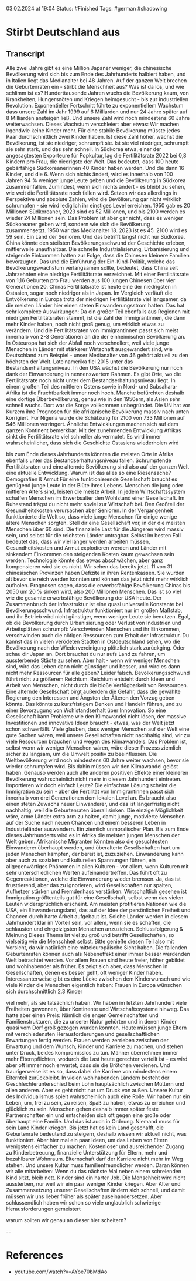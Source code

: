  03.02.2024 at 19:04
Status: #Finished
Tags: #german #shadowing

# Stirbt Deutschland aus

## Transcript

Alle zwei Jahre gibt es eine Million Japaner weniger, die chinesische Bevölkerung wird
sich bis zum Ende des Jahrhunderts halbiert haben, und in Italien liegt das Medianalter
bei 48 Jahren.
Auf der ganzen Welt brechen die Geburtenraten ein - stirbt die Menschheit aus?
Was ist da los, und wie schlimm ist es?
Hunderttausende Jahren wuchs die Bevölkerung kaum, von Krankheiten, Hungersnöten und Kriegen
heimgesucht - bis zur industriellen Revolution.
Exponentieller Fortschritt führte zu exponentiellem Wachstum dass unsere Zahl im Jahr 1999 auf
6 Milliarden und nur 24 Jahre später auf 8 Milliarden ansteigen ließ.
Und unsere Zahl wird noch mindestens 60 Jahre weiterwachsen.
Dieses Wachstum verschleiert aber etwas: Wir machen irgendwie keine Kinder mehr.
Für eine stabile Bevölkerung müsste jedes Paar durchschnittlich zwei Kinder haben.
Ist diese Zahl höher, wächst die Bevölkerung, ist sie niedriger, schrumpft sie.
Ist sie viel niedriger, schrumpft sie sehr stark, und das sehr schnell.
In Südkorea etwa, einer der angesagtesten Exporteure für Popkultur, lag die Fertilitätsrate
2022 bei 0,8 Kindern pro Frau, die niedrigste der Welt.
Das bedeutet, dass 100 heute gebärfähige Südkoreanerinnen 40 Kinder haben werden.
Und die dann 16 Kinder, und die 6.
Wenn sich nichts ändert, wird es innerhalb von 100 Jahren 94 % weniger junge Leute geben
und die Bevölkerung in Südkorea zusammenfallen.
Zumindest, wenn sich nichts ändert - es bleibt zu sehen, wie weit die Fertilitätsrate noch
fallen wird.
Setzen wir das allerdings in Perspektive und absolute Zahlen, wird die Bevölkerung gar
nicht wirklich schrumpfen - sie wird lediglich ihr einstiges Level erreichen.
1950 gab es 20 Millionen Südkoreaner, 2023 sind es 52 Millionen, und bis 2100 werden
es wieder 24 Millionen sein.
Das Problem ist aber gar nicht, dass es weniger Südkoreaner geben wird, sondern wie sich
die Bevölkerung zusammensetzt.
1950 war das Medianalter 18.
2023 ist es 45.
2100 wird es 59 sein.
Ein Land der Senioren.
Und das betrifft längst nicht nur Südkorea.
China könnte den steilsten Bevölkerungsschwund der Geschichte erleben, mittlerweile unaufhaltbar.
Die schnelle Industrialisierung, Urbanisierung und steigende Einkommen hatten zur Folge,
dass die Chinesen kleinere Familien bevorzugten.
Das und die Einführung der Ein-Kind-Politik, welche das Bevölkerungswachstum verlangsamen
sollte, bedeutet, dass China seit Jahrzehnten eine niedrige Fertilitätsrate verzeichnet.
Mit einer Fertilitätsrate von 1,16 Geburten pro Frau werden aus 100 jungen Chinesen über
vier Generationen 20. Chinas Fertilitätsrate ist heute eine der niedrigsten in Ostasien,
sogar noch niedriger als in Japan.
Im Vergleich verläuft die Entvölkerung in Europa trotz der niedrigen Fertilitätsrate
viel langsamer, da die meisten Länder hier einen steten Einwanderungsstrom hatten.
Das hat sehr komplexe Auswirkungen: Da ein großer Teil ebenfalls aus Regionen mit niedrigen
Fertilitätsraten stammt, ist die Zahl der Immigrantinnen, die dann mehr Kinder haben,
noch nicht groß genug, um wirklich etwas zu verändern.
Und die Fertilitätsraten von Immigrantinnen passt sich meist innerhalb von 2-3 Generationen
an die der einheimischen Bevölkerung an.
In Osteuropa hat sich der Abfall noch verschnellert, weil viele junge Menschen in Länder mit stärkerer
Wirtschaft ausgewandert sind, wie Deutschland zum Beispiel - unser Medianalter von 46 gehört
aktuell zu den höchsten der Welt.
Lateinamerika fiel 2015 unter das Bestandserhaltungsniveau.
In den USA wächst die Bevölkerung nur noch dank der Einwanderung in nennenswertem Rahmen.
Es gibt Orte, wo die Fertilitätsrate noch nicht unter dem Bestandserhaltungsniveau liegt.
In einem großen Teil des mittleren Ostens sowie in Nord- und Subsahara-Afrika ist die
Fruchtbarkeit immer noch hoch.
Manche befürchten deshalb eine dortige Überbevölkerung, genau wie in den 1950ern, als Asien sehr schnell
wuchs.
Dort war die Sorge vollkommen unbegründet.
Die UN hat vor Kurzem ihre Prognosen für die afrikanische Bevölkerung massiv nach
unten korrigiert.
Für Nigeria wurde die Schätzung für 2100 von 733 Millionen auf 546 Millionen verringert.
Ähnliche Entwicklungen machen sich auf dem ganzen Kontinent bemerkbar.
Mit der zunehmenden Entwicklung Afrikas sinkt die Fertilitätsrate viel schneller als vermutet.
Es wird immer wahrscheinlicher, dass sich die Geschichte Ostasiens wiederholen wird

bis zum Ende dieses Jahrhunderts könnten die meisten Orte in Afrika ebenfalls unter
das Bestandserhaltungsniveau fallen.
Schrumpfende Fertilitätsraten und eine alternde Bevölkerung sind also auf der ganzen Welt
eine aktuelle Entwicklung.
Warum ist das alles so eine Riesensache?
Demografien & Armut
Für eine funktionierende Gesellschaft braucht es genügend junge Leute in der Blüte ihres
Lebens.
Menschen die jung oder mittleren Alters sind, leisten die meiste Arbeit.
In jedem Wirtschaftssystem schaffen Menschen im Erwerbsalter den Wohlstand einer Gesellschaft.
Im Ruhestand trägst du nicht mehr soviel zur Wirtschaft bei.
Den Großteil der Gesundheitskosten verursachen aber Senioren.
In der Vergangenheit funktionierte die Welt so, dass viele junge Menschen für einige
wenige ältere Menschen sorgten.
Stell dir eine Gesellschaft vor, in der die meisten Menschen über 60 sind.
Die finanzielle Last für die Jüngeren wird massiv sein, und selbst für die reichsten
Länder untragbar.
Selbst im besten Fall bedeutet das, dass wir viel länger werden arbeiten müssen, Gesundheitskosten
und Armut explodieren werden und Länder mit sinkendem Einkommen den steigenden Kosten
kaum gewachsen sein werden.
Technologie könnte das etwas abschwächen, aber ganz kompensieren wird sie es nicht.
Wir sehen das bereits jetzt.
11 von 31 chinesischen Provinzen haben Defizite in ihren Rentenkassen.
Sie wurden alt bevor sie reich werden konnten und können das jetzt nicht mehr wirklich
aufholen.
Prognosen sagen, dass die erwerbsfähige Bevölkerung Chinas bis 2050 um 20 % sinken wird, also
200 Millionen Menschen.
Das ist so viel wie die gesamte erwerbsfähige Bevölkerung der USA heute.
Der Zusammenbruch der Infrastruktur ist eine quasi universelle Konstante bei Bevölkerungsschwund.
Infrastruktur funktioniert nur im großen Maßstab, und ihr Betrieb wird nicht günstiger,
wenn weniger Leute sie benutzen.
Egal, ob die Bevölkerung durch Urbanisierung oder Verlust von Industrien und Arbeitsplätzen
schrumpft: Verschwinden Menschen und ihr Einkommen, verschwinden auch die nötigen Ressourcen
zum Erhalt der Infrastruktur.
Du kannst das in vielen verödeten Städten in Ostdeutschland sehen, wo die Bevölkerung
nach der Wiedervereinigung plötzlich stark zurückging.
Oder schau dir Japan an.
Dort brauchst du nur aufs Land zu fahren, um aussterbende Städte zu sehen.
Aber halt - wenn wir weniger Menschen sind, wird das Leben dann nicht günstiger und besser,
und wird es dann nicht mehr Ressourcen für alle geben?
Leider falsch.
Bevölkerungsschwund führt nicht zu größerem Reichtum.
Reichtum entsteht durch Ideen und Arbeit von Menschen, nicht durch die bloße Verfügbarkeit
von Ressourcen.
Eine alternde Gesellschaft birgt außerdem die Gefahr, dass die gewählte Regierung den
Interessen und Ängsten der Älteren den Vorzug geben könnte.
Das könnte zu kurzfristigem Denken und Handeln führen, und zu einer Bevorzugung von Wohlstandserhalt
über Innovation.
So eine Gesellschaft kann Probleme wie den Klimawandel nicht lösen, der massive Investitionen
und innovative Ideen braucht - etwas, was der Welt jetzt schon schwerfällt.
Viele glauben, dass weniger Menschen auf der Welt eine gute Sachen wären, weil unsere
Gesellschaften nicht nachhaltig sind, wir zu viele Ressourcen brauchen und wegen des
Klimawandels.
Das Problem ist, selbst wenn wir weniger Menschen wären, wäre dieser Prozess ziemlich sicher
zu langsam, um die Umwelt positiv zu beeinflussen.
Die Weltbevölkerung wird noch mindestens 60 Jahre weiter wachsen, bevor sie wieder
schrumpfen wird.
Bis dahin müssen wir den Klimawandel gelöst haben.
Genauso werden auch alle anderen positiven Effekte einer kleineren Bevölkerung wahrscheinlich
nicht mehr in diesem Jahrhundert eintreten.
Importieren wir doch einfach Leute?
Die einfachste Lösung scheint die Immigration zu sein - aber die Fertilität von Immigrantinnen
passt sich innerhalb von drei Generationen dem lokalen Level an.
Es braucht also einen steten Zuwachs neuer Einwanderer, und das ist längerfristig nicht
nachhaltig, weil die Geburtenraten überall sinken.
Die einzige Möglichkeit wäre, arme Länder extra arm zu halten, damit junge, motivierte
Menschen auf der Suche nach neuen Chancen und einem besseren Leben in Industrieländer
auswandern.
Ein ziemlich unmoralischer Plan.
Bis zum Ende dieses Jahrhunderts wird es in Afrika die meisten jungen Menschen der Welt
geben.
Afrikanische Migranten könnten also die gesuchtesten Einwanderer überhaupt werden, und überalterte
Gesellschaften hart um jeden Menschen kämpfen, der bereit ist, zuzuziehen.
Einwanderung kann aber auch zu sozialen und kulturellen Spannungen führen, ein allgegenwärtiges
Phänomen in allen Kulturen - vor allem, wenn Kulturen mit sehr unterschiedlichen Werten
aufeinandertreffen.
Das führt oft zu Gegenreaktionen, welche die Einwanderung wieder bremsen.
Ja, das ist frustrierend, aber das zu ignorieren, wird Gesellschaften nur spalten, Aufhetzer
stärken und Fremdenhass verstärken.
Wirtschaftlich gesehen ist Immigration größtenteils gut für eine Gesellschaft, selbst wenn das
vielen Leuten widersprüchlich erscheint.
Am meisten profitieren Nationen wie die USA, ein Einwanderungsland, das auf der Idee der
persönlichen Freiheit und Chancen durch harte Arbeit aufgebaut ist.
Solche Länder werden in diesem Jahrhundert klar im Vorteil sein, vor allem, wenn sie
es schaffen, die schlausten und ehrgeizigsten Menschen anzuziehen.
Schlussfolgerung & Meinung
Dieses Thema ist viel zu groß und betrifft Gesellschaften, so vielseitig wie die Menschheit
selbst.
Bitte genieße diesen Teil also mit Vorsicht, da wir natürlich eine mitteleuropäische
Sicht haben.
Die fallenden Geburtenraten können auch als Nebeneffekt einer immer besser werdenden Welt
betrachtet werden.
Vor allem Frauen sind heute freier, höher gebildet und wohlhabender als früher.
Es zeigt sich aber, dass Menschen in Gesellschaften, denen es besser geht, oft weniger Kinder haben.
Interessanterweise gibt es eine Lücke zwischen dem Kinderwunsch und wie viele Kinder die
Menschen eigentlich haben: Frauen in Europa wünschen sich durchschnittlich 2.3 Kinder

viel mehr, als sie tatsächlich haben.
Wir haben im letzten Jahrhundert viele Freiheiten gewonnen, über Kontinente und Wirtschaftssysteme
hinweg.
Das hatte aber einen Preis: Nämlich die engen Gemeinschaften und Familienstrukturen, die
zu unserer Natur gehörten und in denen Kinder quasi vom Dorf groß gezogen wurden konnten.
Heute müssen junge Eltern mit verschiedensten Herausforderungen und gesellschaftlichen Erwartungen
fertig werden.
Frauen werden zerrieben zwischen der Erwartung und dem Wunsch, Kinder und Karriere zu machen,
und stehen unter Druck, beides kompromisslos zu tun.
Männer übernehmen immer mehr Elternpflichten, wodurch die Last heute gerechter verteilt
ist - es wird aber oft immer noch erwartet, dass sie die Brötchen verdienen.
Und traurigerweise ist es so, dass dabei die Karriere von mindestens einem Elternteil zurückbleibt.
In vielen wohlhabenden Ländern besteht der Geschlechterunterschied beim Lohn hauptsächlich
zwischen Müttern und allen anderen.
Aber es geht nicht nur um Druck von außen.
Unsere Kultur des Individualismus spielt wahrscheinlich auch eine Rolle.
Wir haben nur ein Leben, um, frei zu sein, zu reisen, Spaß zu haben, etwas zu erreichen
und glücklich zu sein.
Menschen gehen deshalb immer später feste Partnerschaften ein und entscheiden sich oft
gegen eine große oder überhaupt eine Familie.
Und das ist auch in Ordnung.
Niemand muss für sein Land Kinder kriegen.
Bis jetzt hat es kein Land geschafft, die Geburtenrate bedeutend zu steigern, deshalb
wissen wir aktuell nicht, was funktioniert.
Aber hier mal ein paar Ideen, um das Leben von Eltern wenigstens einfacher zu machen:
Kostenloser und ausreichender Zugang zu Kinderbetreuung, finanzielle Unterstützung für Eltern, mehr
und bezahlbarer Wohnraum.
Elternschaft darf der Karriere nicht mehr im Weg stehen.
Und unsere Kultur muss familienfreundlicher werden.
Daran können wir alle mitarbeiten: Wenn du das nächste Mal neben einem schreienden Kind
sitzt, bleib nett.
Kinder sind ein harter Job.
Die Menschheit wird nicht aussterben, nur weil wir ein paar weniger Kinder kriegen.
Aber Alter und Zusammensetzung unserer Gesellschaften ändern sich schnell, und damit müssen wir
uns lieber früher als später auseinandersetzen.
Aber schlussendlich haben wir schon so viele unglaublich schwierige Herausforderungen gemeistert

warum sollten wir genau an dieser hier scheitern?

--

# References

- youtube.com/watch?v=AYoe70bMdAo
